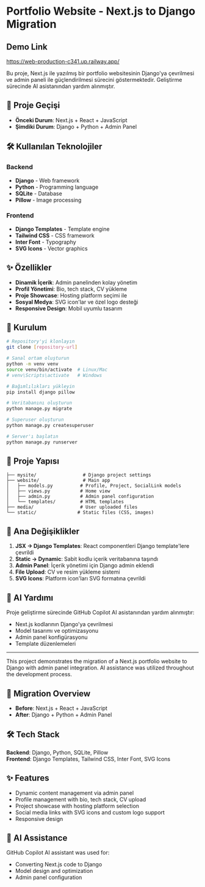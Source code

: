 # Portfolio Website - Next.js to Django Migration

## Demo Link

https://web-production-c341.up.railway.app/

Bu proje, Next.js ile yazılmış bir portfolio websitesinin Django'ya çevrilmesi ve admin paneli ile güçlendirilmesi sürecini göstermektedir. Geliştirme sürecinde AI asistanından yardım alınmıştır.

## 🔄 Proje Geçişi

- **Önceki Durum**: Next.js + React + JavaScript
- **Şimdiki Durum**: Django + Python + Admin Panel

## 🛠 Kullanılan Teknolojiler

### Backend
- **Django** - Web framework
- **Python** - Programming language
- **SQLite** - Database
- **Pillow** - Image processing

### Frontend
- **Django Templates** - Template engine
- **Tailwind CSS** - CSS framework
- **Inter Font** - Typography
- **SVG Icons** - Vector graphics

## ✨ Özellikler

- **Dinamik İçerik**: Admin panelinden kolay yönetim
- **Profil Yönetimi**: Bio, tech stack, CV yükleme
- **Proje Showcase**: Hosting platform seçimi ile
- **Sosyal Medya**: SVG icon'lar ve özel logo desteği
- **Responsive Design**: Mobil uyumlu tasarım

## 🚀 Kurulum

```bash
# Repository'yi klonlayın
git clone [repository-url]

# Sanal ortam oluşturun
python -m venv venv
source venv/bin/activate  # Linux/Mac
# venv\Scripts\activate   # Windows

# Bağımlılıkları yükleyin
pip install django pillow

# Veritabanını oluşturun
python manage.py migrate

# Superuser oluşturun
python manage.py createsuperuser

# Server'ı başlatın
python manage.py runserver
```

## 📁 Proje Yapısı

```
├── mysite/                 # Django project settings
├── website/                # Main app
│   ├── models.py          # Profile, Project, SocialLink models
│   ├── views.py           # Home view
│   ├── admin.py           # Admin panel configuration
│   └── templates/         # HTML templates
├── media/                 # User uploaded files
└── static/               # Static files (CSS, images)
```

## 🎯 Ana Değişiklikler

1. **JSX → Django Templates**: React componentleri Django template'lere çevrildi
2. **Static → Dynamic**: Sabit kodlu içerik veritabanına taşındı
3. **Admin Panel**: İçerik yönetimi için Django admin eklendi
4. **File Upload**: CV ve resim yükleme sistemi
5. **SVG Icons**: Platform icon'ları SVG formatına çevrildi

## 🤖 AI Yardımı

Proje geliştirme sürecinde GitHub Copilot AI asistanından yardım alınmıştır:
- Next.js kodlarının Django'ya çevrilmesi
- Model tasarımı ve optimizasyonu
- Admin panel konfigürasyonu
- Template düzenlemeleri

---

This project demonstrates the migration of a Next.js portfolio website to Django with admin panel integration. AI assistance was utilized throughout the development process.

## 🔄 Migration Overview

- **Before**: Next.js + React + JavaScript
- **After**: Django + Python + Admin Panel

## 🛠 Tech Stack

**Backend**: Django, Python, SQLite, Pillow  
**Frontend**: Django Templates, Tailwind CSS, Inter Font, SVG Icons

## ✨ Features

- Dynamic content management via admin panel
- Profile management with bio, tech stack, CV upload
- Project showcase with hosting platform selection
- Social media links with SVG icons and custom logo support
- Responsive design

## 🤖 AI Assistance

GitHub Copilot AI assistant was used for:
- Converting Next.js code to Django
- Model design and optimization
- Admin panel configuration